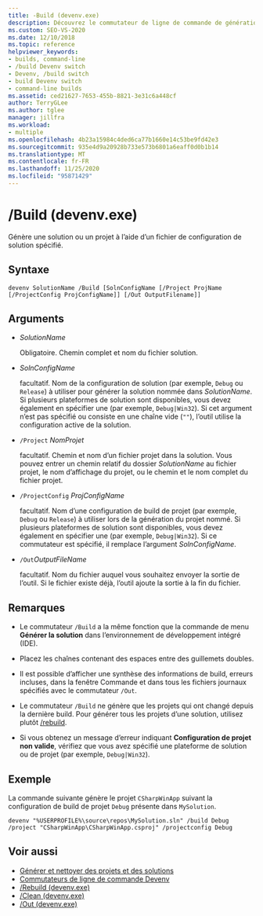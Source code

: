 ```yaml
---
title: -Build (devenv.exe)
description: Découvrez le commutateur de ligne de commande de génération devenv et comment l’utiliser pour générer une solution ou un projet avec un fichier de configuration de solution spécifié.
ms.custom: SEO-VS-2020
ms.date: 12/10/2018
ms.topic: reference
helpviewer_keywords:
- builds, command-line
- /build Devenv switch
- Devenv, /build switch
- build Devenv switch
- command-line builds
ms.assetid: ced21627-7653-455b-8821-3e31c6a448cf
author: TerryGLee
ms.author: tglee
manager: jillfra
ms.workload:
- multiple
ms.openlocfilehash: 4b23a15984c4ded6ca77b1660e14c53be9fd42e3
ms.sourcegitcommit: 935e4d9a20928b733e573b6801a6eaff0d0b1b14
ms.translationtype: MT
ms.contentlocale: fr-FR
ms.lasthandoff: 11/25/2020
ms.locfileid: "95871429"
---
```

# <a name="build-devenvexe"></a>/Build (devenv.exe)

Génère une solution ou un projet à l’aide d’un fichier de configuration de solution spécifié.

## <a name="syntax"></a>Syntaxe

```shell
devenv SolutionName /Build [SolnConfigName [/Project ProjName [/ProjectConfig ProjConfigName]] [/Out OutputFilename]]
```

## <a name="arguments"></a>Arguments

- *SolutionName*

  Obligatoire. Chemin complet et nom du fichier solution.

- *SolnConfigName*

  facultatif. Nom de la configuration de solution (par exemple, `Debug` ou `Release`) à utiliser pour générer la solution nommée dans *SolutionName*. Si plusieurs plateformes de solution sont disponibles, vous devez également en spécifier une (par exemple, `Debug|Win32`). Si cet argument n’est pas spécifié ou consiste en une chaîne vide (`""`), l’outil utilise la configuration active de la solution.

- `/Project` *NomProjet*

  facultatif. Chemin et nom d’un fichier projet dans la solution. Vous pouvez entrer un chemin relatif du dossier *SolutionName* au fichier projet, le nom d’affichage du projet, ou le chemin et le nom complet du fichier projet.

- `/ProjectConfig` *ProjConfigName*

  facultatif. Nom d’une configuration de build de projet (par exemple, `Debug` ou `Release`) à utiliser lors de la génération du projet nommé. Si plusieurs plateformes de solution sont disponibles, vous devez également en spécifier une (par exemple, `Debug|Win32`). Si ce commutateur est spécifié, il remplace l’argument *SolnConfigName*.

- `/Out`*OutputFileName*

  facultatif. Nom du fichier auquel vous souhaitez envoyer la sortie de l’outil. Si le fichier existe déjà, l’outil ajoute la sortie à la fin du fichier.

## <a name="remarks"></a>Remarques

- Le commutateur `/Build` a la même fonction que la commande de menu **Générer la solution** dans l’environnement de développement intégré (IDE).

- Placez les chaînes contenant des espaces entre des guillemets doubles.

- Il est possible d’afficher une synthèse des informations de build, erreurs incluses, dans la fenêtre Commande et dans tous les fichiers journaux spécifiés avec le commutateur `/Out`.

- Le commutateur `/Build` ne génère que les projets qui ont changé depuis la dernière build. Pour générer tous les projets d’une solution, utilisez plutôt [/rebuild](../../ide/reference/rebuild-devenv-exe.md).

- Si vous obtenez un message d’erreur indiquant **Configuration de projet non valide**, vérifiez que vous avez spécifié une plateforme de solution ou de projet (par exemple, `Debug|Win32`).

## <a name="example"></a>Exemple

La commande suivante génère le projet `CSharpWinApp` suivant la configuration de build de projet `Debug` présente dans `MySolution`.

```shell
devenv "%USERPROFILE%\source\repos\MySolution.sln" /build Debug /project "CSharpWinApp\CSharpWinApp.csproj" /projectconfig Debug
```

## <a name="see-also"></a>Voir aussi

- [Générer et nettoyer des projets et des solutions](../../ide/building-and-cleaning-projects-and-solutions-in-visual-studio.md)
- [Commutateurs de ligne de commande Devenv](../../ide/reference/devenv-command-line-switches.md)
- [/Rebuild (devenv.exe)](../../ide/reference/rebuild-devenv-exe.md)
- [/Clean (devenv.exe)](../../ide/reference/clean-devenv-exe.md)
- [/Out (devenv.exe)](../../ide/reference/out-devenv-exe.md)
